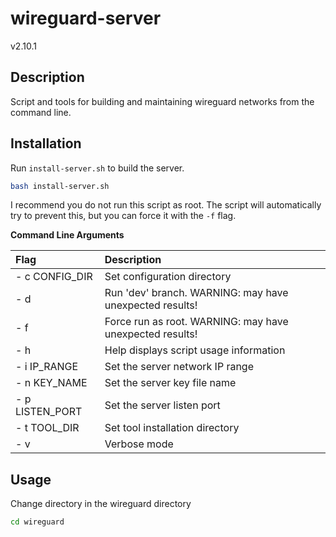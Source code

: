 # wireguard-server

v2.10.1

## Description

Script and tools for building and maintaining wireguard networks from the command line.

## Installation

Run `install-server.sh` to build the server.

``` bash
bash install-server.sh
```

I recommend you do not run this script as root. The script will automatically try to prevent this, but you can force it with the `-f` flag.

**Command Line Arguments**

| Flag | Description |
| :-------------- | :------------------------------------------------------- |
|- c CONFIG_DIR | Set configuration directory |
|- d | Run 'dev' branch. WARNING: may have unexpected results! |
|- f | Force run as root. WARNING: may have unexpected results! |
|- h | Help displays script usage information |
|- i IP_RANGE | Set the server network IP range |
|- n KEY_NAME | Set the server key file name |
|- p LISTEN_PORT | Set the server listen port |
|- t TOOL_DIR | Set tool installation directory |
|- v | Verbose mode |

## Usage

Change directory in the wireguard directory

``` bash
cd wireguard
```
